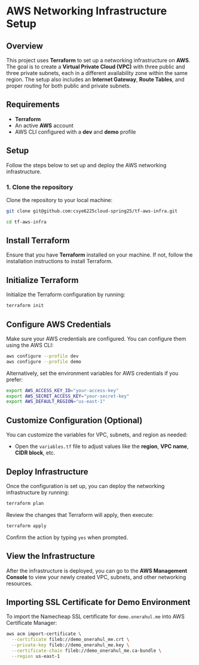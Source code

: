 # AWS Networking Infrastructure Setup

## Overview

This project uses **Terraform** to set up a networking infrastructure on **AWS**. The goal is to create a **Virtual Private Cloud (VPC)** with three public and three private subnets, each in a different availability zone within the same region. The setup also includes an **Internet Gateway**, **Route Tables**, and proper routing for both public and private subnets.

## Requirements

- **Terraform**
- An active **AWS** account
- AWS CLI configured with a **dev** and **demo** profile

## Setup

Follow the steps below to set up and deploy the AWS networking infrastructure.

### 1. Clone the repository

Clone the repository to your local machine:

```bash
git clone git@github.com:csye6225cloud-spring25/tf-aws-infra.git

cd tf-aws-infra
```

## Install Terraform

Ensure that you have **Terraform** installed on your machine. If not, follow the installation instructions to install Terraform.

## Initialize Terraform

Initialize the Terraform configuration by running:

```bash
terraform init
```

## Configure AWS Credentials

Make sure your AWS credentials are configured. You can configure them using the AWS CLI:

```bash
aws configure --profile dev
aws configure --profile demo
```

Alternatively, set the environment variables for AWS credentials if you prefer:

```bash
export AWS_ACCESS_KEY_ID="your-access-key"
export AWS_SECRET_ACCESS_KEY="your-secret-key"
export AWS_DEFAULT_REGION="us-east-1"
```

## Customize Configuration (Optional)

You can customize the variables for VPC, subnets, and region as needed:

- Open the `variables.tf` file to adjust values like the **region**, **VPC name**, **CIDR block**, etc.

## Deploy Infrastructure

Once the configuration is set up, you can deploy the networking infrastructure by running:

```bash
terraform plan
```

Review the changes that Terraform will apply, then execute:

```bash
terraform apply
```

Confirm the action by typing `yes` when prompted.

## View the Infrastructure

After the infrastructure is deployed, you can go to the **AWS Management Console** to view your newly created VPC, subnets, and other networking resources.

## Importing SSL Certificate for Demo Environment

To import the Namecheap SSL certificate for `demo.onerahul.me` into AWS Certificate Manager:

```bash
aws acm import-certificate \
  --certificate fileb://demo_onerahul_me.crt \
  --private-key fileb://demo_onerahul_me.key \
  --certificate-chain fileb://demo_onerahul_me.ca-bundle \
  --region us-east-1
```
